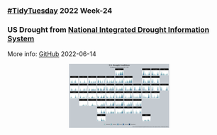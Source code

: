 ### [#TidyTuesday](https://github.com/rfordatascience/tidytuesday) 2022 Week-24
### US Drought from [National Integrated Drought Information System](https://www.drought.gov/)

More info: [GitHub](https://github.com/rfordatascience/tidytuesday/tree/master/data/2022/2022-06-14) 
2022-06-14

<p align="center">
  <img src = "https://github.com/mich440/tidytuesday/blob/main/2022/week-24/drought_map.png" width = 45%/>
</p>

